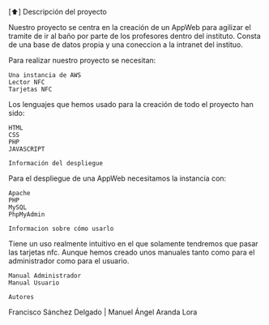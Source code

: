 

  [:arrow_up:] Descripción del proyecto

Nuestro proyecto se centra en la creación de un AppWeb para agilizar el tramite de ir al baño por parte de los profesores dentro del instituto. Consta de una base de datos propia y una coneccion a la intranet del instituo.

Para realizar nuestro proyecto se necesitan:

    Una instancia de AWS
    Lector NFC
    Tarjetas NFC

Los lenguajes que hemos usado para la creación de todo el proyecto han sido:

    HTML
    CSS
    PHP
    JAVASCRIPT

    Información del despliegue

Para el despliegue de una AppWeb necesitamos la instancia con:

    Apache
    PHP
    MySQL
    PhpMyAdmin

    Informacion sobre cómo usarlo

Tiene un uso realmente intuitivo en el que solamente tendremos que pasar las tarjetas nfc. Aunque hemos creado unos manuales tanto como para el administrador como para el usuario.

    Manual Administrador
    Manual Usuario

    Autores

Francisco Sánchez Delgado | Manuel Ángel Aranda Lora
